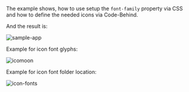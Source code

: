 
The example shows, how to use setup the `font-family` property via CSS and how to define the needed icons via Code-Behind.

<snippet id='icon-font-code-behind-xml'/>
<snippet id='icon-font-code-behind-code'/>
<snippet id='icon-font-code-behind-code-ts'/>
<snippet id='icon-font-code-behind-css'/>

And the result is:

![sample-app](../img/modules/icon-fonts/sample-app.png "Sample App")

Example for icon font glyphs:

![icomoon](../img/modules/icon-fonts/icomoon.png "Icomoon")

Example for icon font folder location:

![icon-fonts](../img/modules/icon-fonts/fonts-folder.png "Fonts Folder")